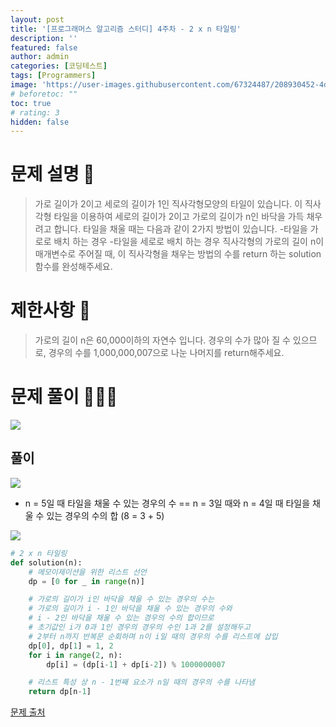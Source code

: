 ```yaml
---
layout: post
title: '[프로그래머스 알고리즘 스터디] 4주차 - 2 x n 타일링'
description: ''
featured: false
author: admin
categories: [코딩테스트]
tags: [Programmers]
image: 'https://user-images.githubusercontent.com/67324487/208930452-4ddc4bdd-7d1b-40e5-8d79-bbb7c5ebd167.png'
# beforetoc: ""
toc: true
# rating: 3
hidden: false
---
```


# 문제 설명 📑

> 가로 길이가 2이고 세로의 길이가 1인 직사각형모양의 타일이 있습니다. 이 직사각형 타일을 이용하여 세로의 길이가 2이고 가로의 길이가 n인 바닥을 가득 채우려고 합니다. 타일을 채울 때는 다음과 같이 2가지 방법이 있습니다. -타일을 가로로 배치 하는 경우 -타일을 세로로 배치 하는 경우
> 직사각형의 가로의 길이 n이 매개변수로 주어질 때, 이 직사각형을 채우는 방법의 수를 return 하는 solution 함수를 완성해주세요.

# 제한사항 🚫

> 가로의 길이 n은 60,000이하의 자연수 입니다.
> 경우의 수가 많아 질 수 있으므로, 경우의 수를 1,000,000,007으로 나눈 나머지를 return해주세요.

# 문제 풀이 👩🏻‍💻

![](https://velog.velcdn.com/images/carmine/post/bce3f46e-7823-4521-930b-8edb19f06383/image.png)

## 풀이

![](https://velog.velcdn.com/images/carmine/post/eb19781e-db17-40ec-a838-0416288a3d3d/image.jpg)

- n = 5일 때 타일을 채울 수 있는 경우의 수 == n = 3일 때와 n = 4일 때 타일을 채울 수 있는 경우의 수의 합 (8 = 3 + 5)

![](https://velog.velcdn.com/images/carmine/post/a1367c25-c6f1-4fbc-b17a-a54050e22013/image.png)

```python
# 2 x n 타일링
def solution(n):
    # 메모이제이션을 위한 리스트 선언
    dp = [0 for _ in range(n)]

    # 가로의 길이가 i인 바닥을 채울 수 있는 경우의 수는
    # 가로의 길이가 i - 1인 바닥을 채울 수 있는 경우의 수와
    # i - 2인 바닥을 채울 수 있는 경우의 수의 합이므로
    # 초기값인 i가 0과 1인 경우의 경우의 수인 1과 2를 설정해두고
    # 2부터 n까지 반복문 순회하며 n이 i일 때의 경우의 수를 리스트에 삽입
    dp[0], dp[1] = 1, 2
    for i in range(2, n):
        dp[i] = (dp[i-1] + dp[i-2]) % 1000000007

    # 리스트 특성 상 n - 1번째 요소가 n일 때의 경우의 수를 나타냄
    return dp[n-1]
```

[문제 출처](https://programmers.co.kr/learn/challenges)
